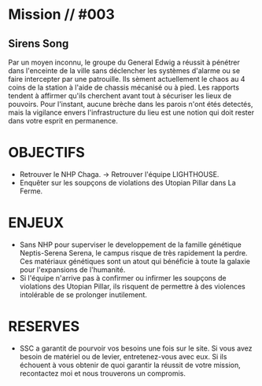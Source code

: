 # Mission // #003
## Sirens Song

Par un moyen inconnu, le groupe du General Edwig a réussit à pénétrer dans l'enceinte de la ville sans déclencher les systèmes d'alarme ou se faire intercepter par une patrouille. 
Ils sèment actuellement le chaos au 4 coins de la station à l'aide de chassis mécanisé ou à pied. Les rapports tendent à affirmer qu'ils cherchent avant tout à sécuriser les lieux de pouvoirs.
Pour l'instant, aucune brèche dans les parois n'ont étés detectés, mais la vigilance envers l'infrastructure du lieu est une notion qui doit rester dans votre esprit en permanence.

# OBJECTIFS
- Retrouver le NHP Chaga.
	-> Retrouver l'équipe LIGHTHOUSE.
- Enquêter sur les soupçons de violations des Utopian Pillar dans La Ferme.

# ENJEUX
- Sans NHP pour superviser le developpement de la famille génétique Neptis-Serena Serena, le campus risque de très rapidement la perdre. Ces matériaux génétiques sont un atout qui bénéficie à toute la galaxie pour l'expansions de l'humanité.
- Si l'équipe n'arrive pas à confirmer ou infirmer les soupçons de violations des Utopian Pillar, ils risquent de permettre à des violences intolérable de se prolonger inutilement.

# RESERVES
- SSC a garantit de pourvoir vos besoins une fois sur le site. Si vous avez besoin de matériel ou de levier, entretenez-vous avec eux. Si ils échouent à vous obtenir de quoi garantir la réussit de votre mission, recontactez moi et nous trouverons un compromis.